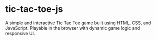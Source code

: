 # tic-tac-toe-js
A simple and interactive Tic Tac Toe game built using HTML, CSS, and JavaScript. Playable in the browser with dynamic game logic and responsive UI.
